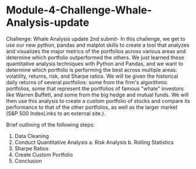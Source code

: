 # Module-4-Challenge-Whale-Analysis-update
Challenge: Whale Analysis update 2nd submit- In this challenge, we get to use our new python, pandas and matplot skills to create a tool that analyzes and visualizes the major metrics of the portfolios across various areas and determine which portfolio outperformed the others.
We just learned these quantitative analysis techniques with Python and Pandas, and we want to determine which portfolio is performing the best across multiple areas: volatility, returns, risk, and Sharpe ratios.
We will be given the historical daily returns of several portfolios: some from the firm's algorithmic portfolios, some that represent the portfolios of famous "whale" investors like Warren Buffett, and some from the big hedge and mutual funds. We will then use this analysis to create a custom portfolio of stocks and compare its performance to that of the other portfolios, as well as the larger market (S&P 500 IndexLinks to an external site.).

Brief outlining of the following steps:
1. Data Cleaning
2. Conduct Quantitative Analysis
   a. Risk Analysis
   b. Rolling Statistics
3. Sharpe Ratios
4. Create Custom Portfolio
5. Conclusion
